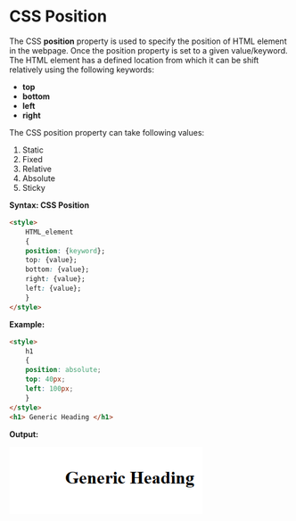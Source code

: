 # CSS Position

The CSS **position** property is used to specify the position of HTML element in the webpage.
Once the position property is set to a given value/keyword. The HTML element has a defined location from which it can be shift relatively using the following keywords:
* **top**
* **bottom**
* **left**
* **right**

The CSS position property can take following values:
1. Static
2. Fixed
3. Relative
4. Absolute
5. Sticky

**Syntax: CSS Position**
```html
<style>
    HTML_element
    {
    position: {keyword};
    top: {value};
    bottom: {value};
    right: {value};
    left: {value};
    }
</style>
```

**Example:**
```html
<style>
    h1
    {
    position: absolute;
    top: 40px;
    left: 100px;
    }
</style>
<h1> Generic Heading </h1>
```

**Output:**

![Position](img/Position.png)